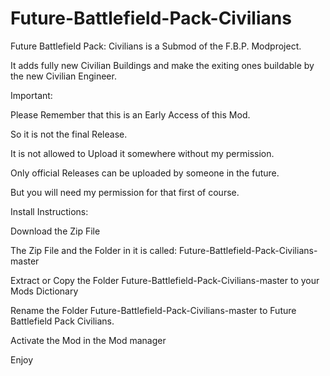 # Future-Battlefield-Pack-Civilians
Future Battlefield Pack: Civilians is a Submod of the F.B.P. Modproject. 

It adds fully new Civilian Buildings and make the exiting ones buildable by the new Civilian Engineer.

Important:

Please Remember that this is an Early Access of this Mod.

So it is not the final Release.

It is not allowed to Upload it somewhere without my permission.

Only official Releases can be uploaded by someone in the future.

But you will need my permission for that first of course.

Install Instructions:

Download the Zip File

The Zip File and the Folder in it is called: Future-Battlefield-Pack-Civilians-master

Extract or Copy the Folder Future-Battlefield-Pack-Civilians-master to your Mods Dictionary

Rename the Folder Future-Battlefield-Pack-Civilians-master to Future Battlefield Pack Civilians.

Activate the Mod in the Mod manager

Enjoy
